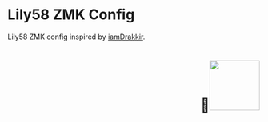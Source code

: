 # Lily58 ZMK Config

Lily58 ZMK config inspired by [iamDrakkir](https://github.com/iamDrakkir/zmk-config).

<p>
  <h1 align="right"><b>🦆<img src="" alt="" width="100"></h1>
</p>
